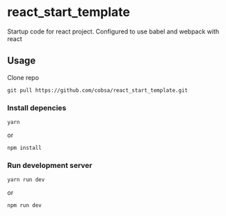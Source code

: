# react_start_template
Startup code for react project. Configured to use babel and webpack with react

## Usage

Clone repo

```
git pull https://github.com/cobsa/react_start_template.git
```

### Install depencies

```
yarn
```

or 

```
npm install
```

### Run development server

```
yarn run dev
```

or 

```
npm run dev
```
